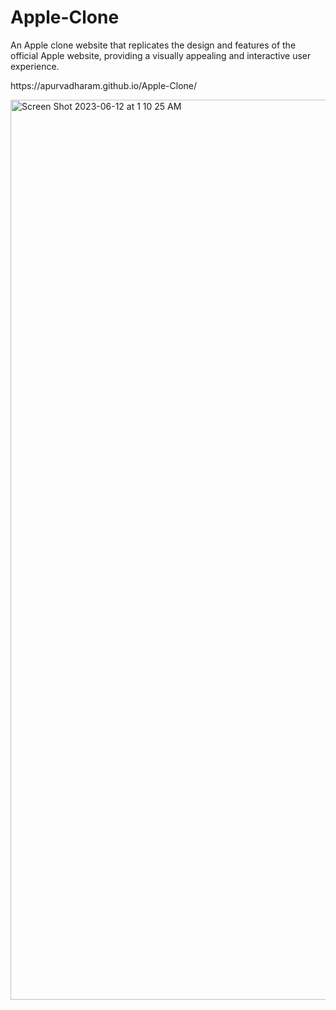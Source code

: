 # Apple-Clone
An Apple clone website that replicates the design and features of the official Apple website, providing a visually appealing and interactive user experience.
<p>https://apurvadharam.github.io/Apple-Clone/</p>
<img width="1440" alt="Screen Shot 2023-06-12 at 1 10 25 AM" src="https://github.com/ApurvaDharam/Apple-Clone/assets/113823534/8ec6f23e-5fb6-4370-8541-a8e300bc9488">
